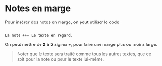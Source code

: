 # Notes en marge

Pour insérer des notes en marge, on peut utiliser le code :

```

La note +++ Le texte en regard.

```

On peut mettre de **2** à **5** signes `+`, pour faire une marge plus ou moins large.

> Noter que le texte sera traité comme tous les autres textes, que ce soit pour la note ou pour le texte lui-même.
